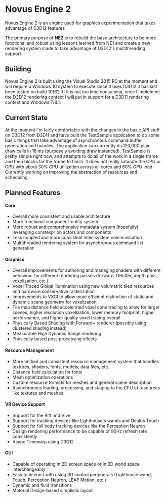 # Novus Engine 2

Novus Engine 2 is an engine used for graphics experimentation that takes advantage of D3D12 features

The primary purpose of **NE2** is to rebuild the base architecture to be more functional and robust using lessons learned from NE1 and create a new rendering system made to take advantage of D3D12's multithreading support.

## Building

Novus Engine 2 is built using the Visual Studio 2015 RC at the moment and will require a Windows 10 system to execute since it uses D3D12 it has last been tested on build 10162. If it is not too time consuming, once I implement the D3D12 rendering context I will put in support for a D3D11 rendering context and Windows 7/8.1.

## Current State

At the moment I'm fairly comfortable with the changes to the basic API stuff on D3D12 from D3D11 and have built the TestSample application to do some basic things that take advantage of asynchronous command buffer generation and bundles. The application can currently do 120,000 plain draw calls in 16 ms (purposely avoiding draw instanced). 
TestSample is pretty simple right now, and attempts to do all of the work in a single frame and then blocks for the frame to finish. It does not really saturate the CPU or GPU with about 30% CPU utilization across all cores and 60% GPU load.
Currently working on improving the abstraction of resources and scheduling.

## Planned Features

#### Core
* Overall more consistent and usable architecture
* More functional component-entity system
* More robust and comprehensive metadata system (hopefully) leveraging constexpr on actors and components
* Less coupled and more consistent inter-system communication
* Multithreaded rendering system for asynchronous command list generation

#### Graphics
* Overall improvements for authoring and managing shaders with different behaviour for different rendering passes (forward, GBuffer, depth pass, voxelization, etc.)
* Voxel Traced Global Illumination using new volumetric tiled resources and hardware conservative rasterization
* Improvements to VXGI to allow more efficient distinction of static and dynamic scene geometry for voxelization
* Tile map distance field accelerated voxel cone tracing to allow for larger scenes, higher resolution voxelization, lower memory footprint, higher performance, and higher quality voxel tracing overall
* Physically Based Shading with Forward+ renderer (possibly using clustered shading instead)
* Measurable High Dynamic Range rendering
* Physically based post-processing effects

#### Resource Management
* More unified and consistent resource management system that handles textures, shaders, fonts, models, data files, etc.
* Distance field calculation for fonts
* Mesh optimization operations
* Custom resource formats for meshes and general scene description
* Asynchronous loading, processing, and staging to the GPU of resources like textures and meshes

#### VR Device Support
* Support for the Rift and Vive
* Support for tracking devices like Lighthouse's wands and Oculus Touch
* Support for full body tracking devices like the Perception Neuron
* Design rendering performance to be capable of 90Hz refresh rate consistently
* Async Timewarp using D3D12

#### GUI
* Capable of operating in 2D screen space or in 3D world space interchangeably
* Easy to interact with using 3D control peripherals (Lighthouse wand, Touch, Perception Neuron, LEAP Motion, etc.)
* Dynamic and fluid transitions
* Material Design-based simplistic layout